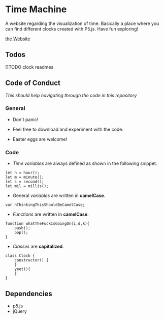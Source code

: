 # Time Machine

A website regarding the visualization of time. Basically a place where you can find different clocks created with P5.js.
Have fun exploring!

[the Website](https://zeitmaschine.xyz/)

## Todos
[]TODO clock readmes

## Code of Conduct

_This should help navigating through the code in this repository_

### General

- Don't panic!

- Feel free to download and experiment with the code.

- Easter eggs are welcome!

### Code

- _Time variables_ are always defined as shown in the following snippet.

```
let h = hour();
let m = minute();
let s = second();
let mil = millis();
```

- General _variables_ are written in **camelCase**.

```
var hThinkingThisShouldBeCamelCase;
```

- _Functions_ are written in **camelCase**.

```
function whatTheFuckIsGoingOn(i,d,k){
	push();
	pop();
}
```

- _Classes_ are **capitalized**.

```
class Clock {
	constructor() {
	}
	yeet(){
	}
}
```

## Dependencies

- p5.js
- jQuery
